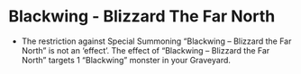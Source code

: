# Blackwing - Blizzard The Far North

*   The restriction against Special Summoning “Blackwing – Blizzard the Far North” is not an ‘effect’. The effect of “Blackwing – Blizzard the Far North” targets 1 “Blackwing” monster in your Graveyard.

